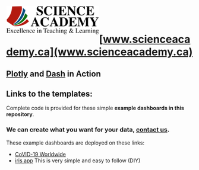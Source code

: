 <p align="center">
  <img src="Logo_SA.png" width="250" align="left" title="www.scienceacademy.ca">
</p>
<br><br>




# [www.scienceacademy.ca](www.scienceacademy.ca)
## [Plotly](https://plotly.com) and [Dash](https://dash.plotly.com) in Action

## Links to the templates:

Complete code is provided for these simple **example dashboards in this repository**. <br>
### We can create what you want for your data, [contact us](www.scienceacademy.ca).<br>
These example dashboards are deployed on these links:

* [CoVID-19 Worldwide](https://covid-19-world-sa.herokuapp.com)
* [iris app](http://iris-sci-acd-01.herokuapp.com) This is very simple and easy to follow (DIY)
